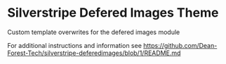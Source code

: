 # Silverstripe Defered Images Theme
Custom template overwrites for the defered images module

For additional instructions and information see https://github.com/Dean-Forest-Tech/silverstripe-deferedimages/blob/1/README.md

